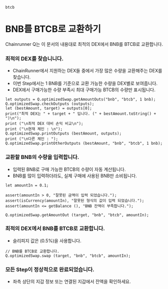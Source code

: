 ```meta-Currency
btcb
```

# BNB를 BTCB로 교환하기

Chainrunner Q는 이 문서의 내용대로 최적의 DEX에서 BNB를 BTCB로 교환합니다.

### 최적의 DEX를 찾습니니다.

- ChainRunner에서 지원하는 DEX들 중에서 가장 많은 수량을 교환해주는 DEX를 찾습니다.
- 이번 Step에서는 1 BNB를 기준으로 교환 가능한 수량을 DEX별로 보여줍니다.
- DEX에서 구매가능한 수량 부족시 최대 구매가능 BTCB의 수량만 표시됩니다.

```output-Dynamic
let outputs = Q.optimizedSwap.getAmountOuts("bnb", "btcb", 1 bnb);
Q.optimizedSwap.checkOutputs (outputs);
let (bestAmount, target) = outputs[0];
print("최적 DEX는 " + target + " 입니다. (" + bestAmount.toString() + ")\n");
print ("\n최적 DEX 대비 손익 비교\n");
print ("\n현재 체인 : \n");
Q.optimizedSwap.printOutputs (bestAmount, outputs);
print ("\n다른 체인 : ");
Q.optimizedSwap.printOtherOutputs (bestAmount, "bnb", "btcb", 1 bnb);
```

### 교환할 BNB의 수량을 입력합니다.

- 입력된 BNB로 구매 가능한 BTCB의 수량이 자동 계산됩니다.
- BNB를 많이 입력하더라도, 실제 구매에 사용된 BNB만 소비됩니다.

```input-Dynamic BNB
let amountIn = 0.1;
```

```input-Verify
assert(amountIn > 0, "잘못된 금액이 입력 되었습니다.");
assert(isCurrency(amountIn), "잘못된 형식의 값이 입력 되었습니다.");
assert(amountIn <= getBalance (), "BNB 잔액이 부족합니다.");
```

```output-Dynamic BTCB
Q.optimizedSwap.getAmountOut (target, "bnb", "btcb", amountIn);
```

### 최적의 DEX에서 BNB를 BTCB로 교환합니다.

- 슬리피지 값은 (0.5%)을 사용합니다.

```taster
// BNB를 BTCB로 교환합니다.
Q.optimizedSwap.swap (target, "bnb", "btcb", amountIn);
```

### 모든 Step이 정상적으로 완료되었습니다.

- 좌측 상단의 지갑 정보 또는 연결된 지갑에서 잔액을 확인하세요.
